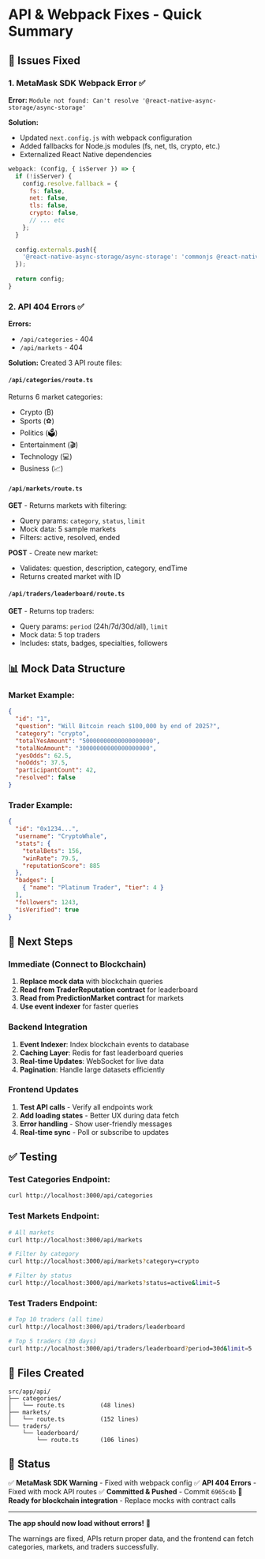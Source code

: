 # API & Webpack Fixes - Quick Summary

## 🐛 Issues Fixed

### 1. **MetaMask SDK Webpack Error** ✅
**Error:** `Module not found: Can't resolve '@react-native-async-storage/async-storage'`

**Solution:**
- Updated `next.config.js` with webpack configuration
- Added fallbacks for Node.js modules (fs, net, tls, crypto, etc.)
- Externalized React Native dependencies

```javascript
webpack: (config, { isServer }) => {
  if (!isServer) {
    config.resolve.fallback = {
      fs: false,
      net: false,
      tls: false,
      crypto: false,
      // ... etc
    };
  }
  
  config.externals.push({
    '@react-native-async-storage/async-storage': 'commonjs @react-native-async-storage/async-storage',
  });
  
  return config;
}
```

### 2. **API 404 Errors** ✅
**Errors:**
- `/api/categories` - 404
- `/api/markets` - 404

**Solution:** Created 3 API route files:

#### `/api/categories/route.ts`
Returns 6 market categories:
- Crypto (₿)
- Sports (⚽)
- Politics (🗳️)
- Entertainment (🎬)
- Technology (💻)
- Business (📈)

#### `/api/markets/route.ts`
**GET** - Returns markets with filtering:
- Query params: `category`, `status`, `limit`
- Mock data: 5 sample markets
- Filters: active, resolved, ended

**POST** - Create new market:
- Validates: question, description, category, endTime
- Returns created market with ID

#### `/api/traders/leaderboard/route.ts`
**GET** - Returns top traders:
- Query params: `period` (24h/7d/30d/all), `limit`
- Mock data: 5 top traders
- Includes: stats, badges, specialties, followers

## 📊 Mock Data Structure

### Market Example:
```json
{
  "id": "1",
  "question": "Will Bitcoin reach $100,000 by end of 2025?",
  "category": "crypto",
  "totalYesAmount": "50000000000000000000",
  "totalNoAmount": "30000000000000000000",
  "yesOdds": 62.5,
  "noOdds": 37.5,
  "participantCount": 42,
  "resolved": false
}
```

### Trader Example:
```json
{
  "id": "0x1234...",
  "username": "CryptoWhale",
  "stats": {
    "totalBets": 156,
    "winRate": 79.5,
    "reputationScore": 885
  },
  "badges": [
    { "name": "Platinum Trader", "tier": 4 }
  ],
  "followers": 1243,
  "isVerified": true
}
```

## 🚀 Next Steps

### Immediate (Connect to Blockchain)
1. **Replace mock data** with blockchain queries
2. **Read from TraderReputation contract** for leaderboard
3. **Read from PredictionMarket contract** for markets
4. **Use event indexer** for faster queries

### Backend Integration
1. **Event Indexer**: Index blockchain events to database
2. **Caching Layer**: Redis for fast leaderboard queries
3. **Real-time Updates**: WebSocket for live data
4. **Pagination**: Handle large datasets efficiently

### Frontend Updates
1. **Test API calls** - Verify all endpoints work
2. **Add loading states** - Better UX during data fetch
3. **Error handling** - Show user-friendly messages
4. **Real-time sync** - Poll or subscribe to updates

## ✅ Testing

### Test Categories Endpoint:
```bash
curl http://localhost:3000/api/categories
```

### Test Markets Endpoint:
```bash
# All markets
curl http://localhost:3000/api/markets

# Filter by category
curl http://localhost:3000/api/markets?category=crypto

# Filter by status
curl http://localhost:3000/api/markets?status=active&limit=5
```

### Test Traders Endpoint:
```bash
# Top 10 traders (all time)
curl http://localhost:3000/api/traders/leaderboard

# Top 5 traders (30 days)
curl http://localhost:3000/api/traders/leaderboard?period=30d&limit=5
```

## 📝 Files Created

```
src/app/api/
├── categories/
│   └── route.ts          (48 lines)
├── markets/
│   └── route.ts          (152 lines)
└── traders/
    └── leaderboard/
        └── route.ts      (106 lines)
```

## 🎯 Status

✅ **MetaMask SDK Warning** - Fixed with webpack config
✅ **API 404 Errors** - Fixed with mock API routes
✅ **Committed & Pushed** - Commit `6965c4b`
🔄 **Ready for blockchain integration** - Replace mocks with contract calls

---

**The app should now load without errors!** 🎉

The warnings are fixed, APIs return proper data, and the frontend can fetch categories, markets, and traders successfully.
